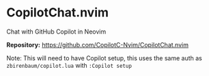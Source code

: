 # CopilotChat.nvim

Chat with GitHub Copilot in Neovim

**Repository:** <https://github.com/CopilotC-Nvim/CopilotChat.nvim>

Note: This will need to have Copilot setup, this uses the same auth as `zbirenbaum/copilot.lua` with `:Copilot setup`

<!-- vim: set ft=markdown: -->